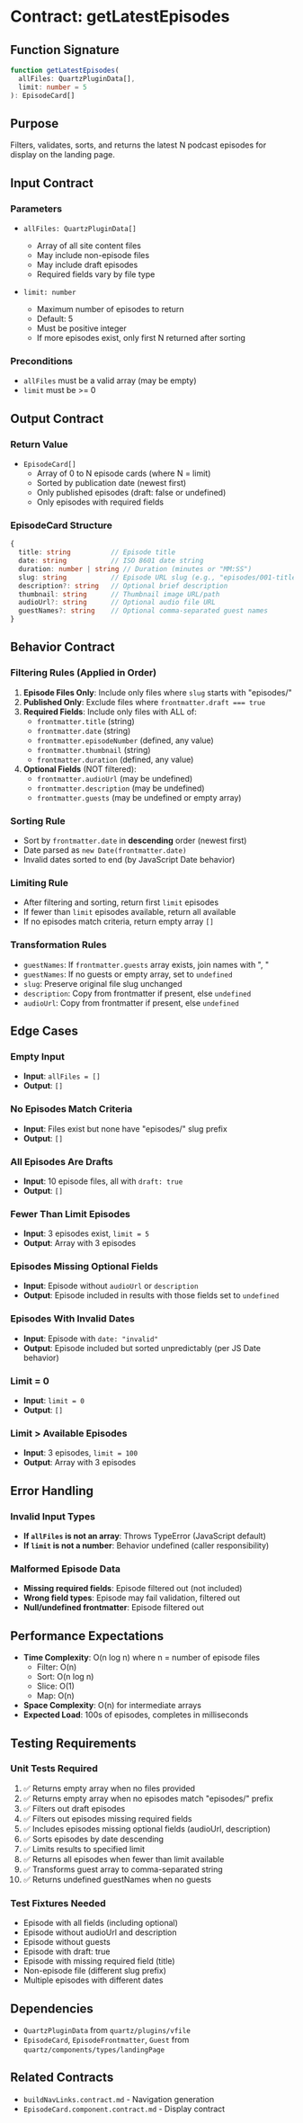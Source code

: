 # Contract: getLatestEpisodes

## Function Signature
```typescript
function getLatestEpisodes(
  allFiles: QuartzPluginData[],
  limit: number = 5
): EpisodeCard[]
```

## Purpose
Filters, validates, sorts, and returns the latest N podcast episodes for display on the landing page.

## Input Contract

### Parameters
- `allFiles: QuartzPluginData[]`
  - Array of all site content files
  - May include non-episode files
  - May include draft episodes
  - Required fields vary by file type

- `limit: number`
  - Maximum number of episodes to return
  - Default: 5
  - Must be positive integer
  - If more episodes exist, only first N returned after sorting

### Preconditions
- `allFiles` must be a valid array (may be empty)
- `limit` must be >= 0

## Output Contract

### Return Value
- `EpisodeCard[]`
  - Array of 0 to N episode cards (where N = limit)
  - Sorted by publication date (newest first)
  - Only published episodes (draft: false or undefined)
  - Only episodes with required fields

### EpisodeCard Structure
```typescript
{
  title: string          // Episode title
  date: string           // ISO 8601 date string
  duration: number | string // Duration (minutes or "MM:SS")
  slug: string           // Episode URL slug (e.g., "episodes/001-title")
  description?: string   // Optional brief description
  thumbnail: string      // Thumbnail image URL/path
  audioUrl?: string      // Optional audio file URL
  guestNames?: string    // Optional comma-separated guest names
}
```

## Behavior Contract

### Filtering Rules (Applied in Order)
1. **Episode Files Only**: Include only files where `slug` starts with "episodes/"
2. **Published Only**: Exclude files where `frontmatter.draft === true`
3. **Required Fields**: Include only files with ALL of:
   - `frontmatter.title` (string)
   - `frontmatter.date` (string)
   - `frontmatter.episodeNumber` (defined, any value)
   - `frontmatter.thumbnail` (string)
   - `frontmatter.duration` (defined, any value)
4. **Optional Fields** (NOT filtered):
   - `frontmatter.audioUrl` (may be undefined)
   - `frontmatter.description` (may be undefined)
   - `frontmatter.guests` (may be undefined or empty array)

### Sorting Rule
- Sort by `frontmatter.date` in **descending** order (newest first)
- Date parsed as `new Date(frontmatter.date)`
- Invalid dates sorted to end (by JavaScript Date behavior)

### Limiting Rule
- After filtering and sorting, return first `limit` episodes
- If fewer than `limit` episodes available, return all available
- If no episodes match criteria, return empty array `[]`

### Transformation Rules
- `guestNames`: If `frontmatter.guests` array exists, join names with ", "
- `guestNames`: If no guests or empty array, set to `undefined`
- `slug`: Preserve original file slug unchanged
- `description`: Copy from frontmatter if present, else `undefined`
- `audioUrl`: Copy from frontmatter if present, else `undefined`

## Edge Cases

### Empty Input
- **Input**: `allFiles = []`
- **Output**: `[]`

### No Episodes Match Criteria
- **Input**: Files exist but none have "episodes/" slug prefix
- **Output**: `[]`

### All Episodes Are Drafts
- **Input**: 10 episode files, all with `draft: true`
- **Output**: `[]`

### Fewer Than Limit Episodes
- **Input**: 3 episodes exist, `limit = 5`
- **Output**: Array with 3 episodes

### Episodes Missing Optional Fields
- **Input**: Episode without `audioUrl` or `description`
- **Output**: Episode included in results with those fields set to `undefined`

### Episodes With Invalid Dates
- **Input**: Episode with `date: "invalid"`
- **Output**: Episode included but sorted unpredictably (per JS Date behavior)

### Limit = 0
- **Input**: `limit = 0`
- **Output**: `[]`

### Limit > Available Episodes
- **Input**: 3 episodes, `limit = 100`
- **Output**: Array with 3 episodes

## Error Handling

### Invalid Input Types
- **If `allFiles` is not an array**: Throws TypeError (JavaScript default)
- **If `limit` is not a number**: Behavior undefined (caller responsibility)

### Malformed Episode Data
- **Missing required fields**: Episode filtered out (not included)
- **Wrong field types**: Episode may fail validation, filtered out
- **Null/undefined frontmatter**: Episode filtered out

## Performance Expectations
- **Time Complexity**: O(n log n) where n = number of episode files
  - Filter: O(n)
  - Sort: O(n log n)
  - Slice: O(1)
  - Map: O(n)
- **Space Complexity**: O(n) for intermediate arrays
- **Expected Load**: 100s of episodes, completes in milliseconds

## Testing Requirements

### Unit Tests Required
1. ✅ Returns empty array when no files provided
2. ✅ Returns empty array when no episodes match "episodes/" prefix
3. ✅ Filters out draft episodes
4. ✅ Filters out episodes missing required fields
5. ✅ Includes episodes missing optional fields (audioUrl, description)
6. ✅ Sorts episodes by date descending
7. ✅ Limits results to specified limit
8. ✅ Returns all episodes when fewer than limit available
9. ✅ Transforms guest array to comma-separated string
10. ✅ Returns undefined guestNames when no guests

### Test Fixtures Needed
- Episode with all fields (including optional)
- Episode without audioUrl and description
- Episode without guests
- Episode with draft: true
- Episode with missing required field (title)
- Non-episode file (different slug prefix)
- Multiple episodes with different dates

## Dependencies
- `QuartzPluginData` from `quartz/plugins/vfile`
- `EpisodeCard`, `EpisodeFrontmatter`, `Guest` from `quartz/components/types/landingPage`

## Related Contracts
- `buildNavLinks.contract.md` - Navigation generation
- `EpisodeCard.component.contract.md` - Display contract
